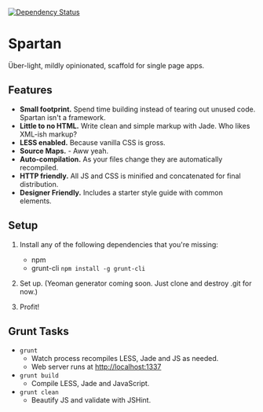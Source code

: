 [![Dependency Status](https://gemnasium.com/gvn/build-template.png)](https://gemnasium.com/gvn/build-template)

# Spartan

Über-light, mildly opinionated, scaffold for single page apps.


## Features

- **Small footprint.** Spend time building instead of tearing out unused code. Spartan isn't a framework.
- **Little to no HTML.** Write clean and simple markup with Jade. Who likes XML-ish markup?
- **LESS enabled.** Because vanilla CSS is gross.
- **Source Maps.** -  Aww yeah.
- **Auto-compilation.** As your files change they are automatically recompiled.
- **HTTP friendly.** All JS and CSS is minified and concatenated for final distribution.
- **Designer Friendly.** Includes a starter style guide with common elements.

## Setup

1. Install any of the following dependencies that you're missing:
    * npm
    * grunt-cli
    `npm install -g grunt-cli`

2. Set up. (Yeoman generator coming soon. Just clone and destroy .git for now.)
3. Profit!

## Grunt Tasks

- `grunt`
  - Watch process recompiles LESS, Jade and JS as needed.
  - Web server runs at [http://localhost:1337](http://localhost:1337)
- `grunt build`
  - Compile LESS, Jade and JavaScript.
- `grunt clean`
  - Beautify JS and validate with JSHint.
